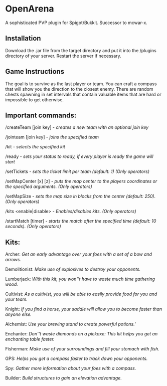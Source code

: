 # OpenArena
A sophisticated PVP plugin for Spigot/Bukkit. Successor to mcwar-x.

Installation
------------	

Download the .jar file from the target directory and put it into the /plugins directory of your server. Restart the server if necessary.	


Game Instructions	
-----------------	

The goal is to survive as the last player or team. You can craft a compass that will show you the direction to the closest enemy. There are random chests spawning in set intervals that contain valuable items that are hard or impossible to get otherwise.	


Important commands:	
-------------------	

 /createTeam <team name> [join key] - *creates a new team with an optional join key*	

 /jointeam <team name> [join key] - *joins the specified team*	

 /kit <kit name> - *selects the specified kit*	

 /ready - *sets your status to ready, if every player is ready the game will start*	

 /setTickets - *sets the ticket limit per team (default: 1) (Only operators)*	

 /setMapCenter [x] [z] - *puts the map center to the players coordinates or the specified arguments. (Only operators)*	

 /setMapSize <map size> - *sets the map size in blocks from the center (default: 250). (Only operators)*	

 /kits \<enable|disable\> - *Enables/disables kits. (Only operators)*	

 /startMatch [timer] - *starts the match after the specified time (default: 10 seconds). (Only operators)*	


Kits:	
-----	

 Archer: *Get an early advantage over your foes with a set of a bow and arrows.*   	

 Demolitionist: *Make use of explosives to destroy your opponents.*  	

 Lumberjack: *With this kit, you won''t have to waste much time gathering wood.*  	

 Cultivist: *As a cultivist, you will be able to easily provide food for you and your team.*   	

 Knight: *If you find a horse, your saddle will allow you to become faster than anyone else.*   	

 Alchemist: *Use your brewing stand to create powerful potions.'* 	

 Enchanter: *Don''t waste diamonds on a pickaxe: This kit helps you get an enchanting table faster.*   	

 Fisherman: *Make use of your surroundings and fill your stomach with fish.*	

 GPS: *Helps you get a compass faster to track down your opponents.*	

 Spy: *Gather more information about your foes with a compass.*	

 Builder: *Build structures to gain an elevation advantage.*	
